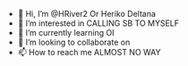 - 👋 Hi, I’m @HRiver2 Or Heriko Deltana
- 👀 I’m interested in CALLING SB TO MYSELF
- 🌱 I’m currently learning OI
- 💞️ I’m looking to collaborate on 
- 📫 How to reach me ALMOST NO WAY


